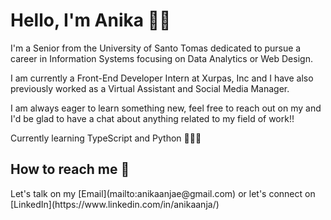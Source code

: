 <h1>Hello, I'm Anika 👋🏻</h1> 

I'm a Senior from the University of Santo Tomas dedicated to pursue a career in Information Systems focusing on Data Analytics or Web Design. 

I am currently a Front-End Developer Intern at Xurpas, Inc and I have also previously worked as a Virtual Assistant and Social Media Manager. 

I am always eager to learn something new, feel free to reach out on my  and I'd be glad to have a chat about anything related to my field of work!!

Currently learning TypeScript and Python 👩🏻‍💻


<h2>How to reach me 🤍</h2>
Let's talk on my [Email](mailto:anikaanjae@gmail.com) 
or let's connect on [LinkedIn](https://www.linkedin.com/in/anikaanja/)


<!--
 <h3>How I work</h3>

* Optimism
* Creativity
* Beginner's mindset and Curiosity
* Honesty and accountability

<h3>More about me:</h3>

-->

<!--
**anikaanja/anikaanja** is a ✨ _special_ ✨ repository because its `README.md` (this file) appears on your GitHub profile.

Here are some ideas to get you started:

- 🔭 I’m currently working on ...
- 🌱 I’m currently learning ...
- 👯 I’m looking to collaborate on ...
- 🤔 I’m looking for help with ...
- 💬 Ask me about ...
- 📫 How to reach me: ...
- 😄 Pronouns: ...
- ⚡ Fun fact: ...
-->

